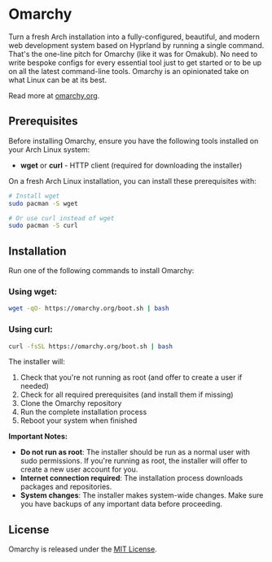 # Omarchy

Turn a fresh Arch installation into a fully-configured, beautiful, and modern web development system based on Hyprland by running a single command. That's the one-line pitch for Omarchy (like it was for Omakub). No need to write bespoke configs for every essential tool just to get started or to be up on all the latest command-line tools. Omarchy is an opinionated take on what Linux can be at its best.

Read more at [omarchy.org](https://omarchy.org).

## Prerequisites

Before installing Omarchy, ensure you have the following tools installed on your Arch Linux system:

- **wget** or **curl** - HTTP client (required for downloading the installer)

On a fresh Arch Linux installation, you can install these prerequisites with:

```bash
# Install wget
sudo pacman -S wget

# Or use curl instead of wget
sudo pacman -S curl
```

## Installation

Run one of the following commands to install Omarchy:

### Using wget:
```bash
wget -qO- https://omarchy.org/boot.sh | bash
```

### Using curl:
```bash
curl -fsSL https://omarchy.org/boot.sh | bash
```

The installer will:
1. Check that you're not running as root (and offer to create a user if needed)
2. Check for all required prerequisites (and install them if missing)
3. Clone the Omarchy repository
4. Run the complete installation process
5. Reboot your system when finished

**Important Notes:**
- **Do not run as root**: The installer should be run as a normal user with sudo permissions. If you're running as root, the installer will offer to create a new user account for you.
- **Internet connection required**: The installation process downloads packages and repositories.
- **System changes**: The installer makes system-wide changes. Make sure you have backups of any important data before proceeding.

## License

Omarchy is released under the [MIT License](https://opensource.org/licenses/MIT).

